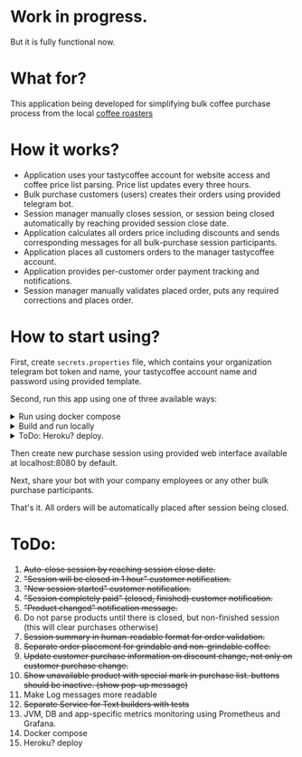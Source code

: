 # Work in progress.
   But it is fully functional now.

# What for?
This application being developed for simplifying bulk coffee purchase process from the local <a href="https://tastycoffee.ru/"> coffee roasters</a>

# How it works?
- Application uses your tastycoffee account for website access and coffee price list parsing. Price list updates every three hours.
- Bulk purchase customers (users) creates their orders using provided telegram bot.
- Session manager manually closes session, or session being closed automatically by reaching provided session close date.
- Application calculates all orders price including discounts and sends corresponding messages for all bulk-purchase session participants.
- Application places all customers orders to the manager tastycoffee account.
- Application provides per-customer order payment tracking and notifications.
- Session manager manually validates placed order, puts any required corrections and places order.

# How to start using?
First, create <code>secrets.properties</code> file, which contains your organization telegram bot token and name, your tastycoffee account name and password using provided template.

Second, run this app using one of three available ways:

<details>
  <summary>Run using docker compose</summary>

   ```sh
   docker compose up
   ```
</details>

<details>
  <summary>Build and run locally</summary>
Please do not forget to install, configure and start all requirement dependencies.

1. Clone the repo
   ``` sh 
   git clone https://github.com/AlxStenshin/TastyCoffeeBulkPurchase.git
   ```
2. Navigate to source dir
   ``` sh
   cd TastyCoffeeBulkPurchase/
   ```
3. Build
   ``` sh
   ./gradlew clean build
   ```
4. Build Jar and start the application
    ```sh
    ./gradlew bootJar && java -jar build/libs/TastyCoffeeBulkPurchase.jar
    ```
</details>

<details>
  <summary>ToDo: Heroku? deploy.</summary>
</details>

Then create new purchase session using provided web interface available at localhost:8080 by default.

Next, share your bot with your company employees or any other bulk purchase participants.

That's it. All orders will be automatically placed after session being closed.

# ToDo:
1) ~~Auto-close session by reaching session close date.~~
2) ~~"Session will be closed in 1 hour" customer notification.~~
3) ~~"New session started" customer notification.~~
4) ~~"Session completely paid" (closed, finished) customer notification.~~
5) ~~"Product changed" notification message.~~
6) Do not parse products until there is closed, but non-finished session (this will clear purchases otherwise)
7) ~~Session summary in human-readable format for order validation.~~
8) ~~Separate order placement for grindable and non-grindable coffee.~~
9) ~~Update customer purchase information on discount change, not only on customer purchase change.~~
10) ~~Show unavailable product with special mark in purchase list. buttons should be inactive. (show pop-up message)~~
11) Make Log messages more readable
12) ~~Separate Service for Text builders with tests~~
13) JVM, DB and app-specific metrics monitoring using Prometheus and Grafana.
14) Docker compose
15) Heroku? deploy